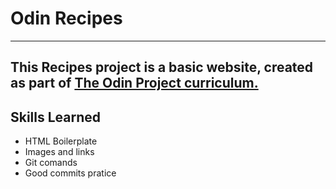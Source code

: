 # Odin Recipes
---
This Recipes project is a basic website, created as part of [The Odin 
Project 
curriculum.](https://www.theodinproject.com/lessons/foundations-recipes)
---
## Skills Learned
* HTML Boilerplate
* Images and links
* Git comands
* Good commits pratice
